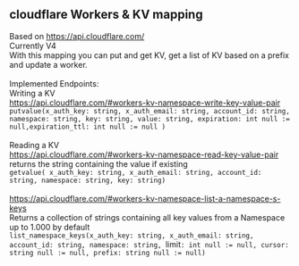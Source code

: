 ## cloudflare Workers & KV mapping


Based on https://api.cloudflare.com/  
Currently V4  
With this mapping you can put and get KV, get a list of KV based on a prefix and update a worker.  
<br>
Implemented Endpoints:
<br>
Writing a KV  
https://api.cloudflare.com/#workers-kv-namespace-write-key-value-pair  
`putvalue(x_auth_key: string, x_auth_email: string, account_id: string, namespace: string, key: string, value: string, expiration: int null := null,expiration_ttl: int null := null )`  
<br>
Reading a KV  
https://api.cloudflare.com/#workers-kv-namespace-read-key-value-pair  
returns the string containing the value if existing  
`getvalue( x_auth_key: string, x_auth_email: string, account_id: string, namespace: string, key: string)` 
<br><br>
https://api.cloudflare.com/#workers-kv-namespace-list-a-namespace-s-keys  
Returns a collection of strings containing all key values from a Namespace up to 1.000 by default  
`list_namespace_keys(x_auth_key: string, x_auth_email: string, account_id: string, namespace: string, `limit`: int null := null, cursor: string null := null, prefix: string null := null)` 
